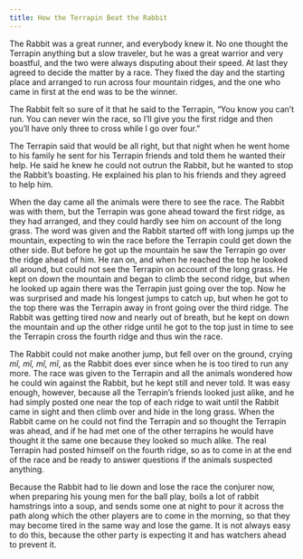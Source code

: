 ```yaml
---
title: How the Terrapin Beat the Rabbit
---
```


The Rabbit was a great runner, and everybody knew it. No one thought the Terrapin anything but a slow traveler, but he was a great warrior and very boastful, and the two were always disputing about their speed. At last they agreed to decide the matter by a race. They fixed the day and the starting place and arranged to run across four mountain ridges, and the one who came in first at the end was to be the winner.

The Rabbit felt so sure of it that he said to the Terrapin, “You know you can’t run. You can never win the race, so I’ll give you the first ridge and then you’ll have only three to cross while I go over four.”

The Terrapin said that would be all right, but that night when he went home to his family he sent for his Terrapin friends and told them he wanted their help. He said he knew he could not outrun the Rabbit, but he wanted to stop the Rabbit’s boasting. He explained his plan to his friends and they agreed to help him.

When the day came all the animals were there to see the race. The Rabbit was with them, but the Terrapin was gone ahead toward the first ridge, as they had arranged, and they could hardly see him on account of the long grass. The word was given and the Rabbit started off with long jumps up the mountain, expecting to win the race before the Terrapin could get down the other side. But before he got up the mountain he saw the Terrapin go over the ridge ahead of him. He ran on, and when he reached the top he looked all around, but could not see the Terrapin on account of the long grass. He kept on down the mountain and began to climb the second ridge, but when he looked up again there was the Terrapin just going over the top. Now he was surprised and made his longest jumps to catch up, but when he got to the top there was the Terrapin away in front going over the third ridge. The Rabbit was getting tired now and nearly out of breath, but he kept on down the mountain and up the other ridge until he got to the top just in time to see the Terrapin cross the fourth ridge and thus win the race.

The Rabbit could not make another jump, but fell over on the ground, crying _mĭ, mĭ, mĭ, mĭ_, as the Rabbit does ever since when he is too tired to run any more. The race was given to the Terrapin and all the animals wondered how he could win against the Rabbit, but he kept still and never told. It was easy enough, however, because all the Terrapin’s friends looked just alike, and he had simply posted one near the top of each ridge to wait until the Rabbit came in sight and then climb over and hide in the long grass. When the Rabbit came on he could not find the Terrapin and so thought the Terrapin was ahead, and if he had met one of the other terrapins he would have thought it the same one because they looked so much alike. The real Terrapin had posted himself on the fourth ridge, so as to come in at the end of the race and be ready to answer questions if the animals suspected anything.

Because the Rabbit had to lie down and lose the race the conjurer now, when preparing his young men for the ball play, boils a lot of rabbit hamstrings into a soup, and sends some one at night to pour it across the path along which the other players are to come in the morning, so that they may become tired in the same way and lose the game. It is not always easy to do this, because the other party is expecting it and has watchers ahead to prevent it.
